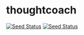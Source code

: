 # thoughtcoach

[![Seed Status](https://api.seed.run/mtharrison/thoughtcoach/stages/prd/build_badge)](https://console.seed.run/mtharrison/thoughtcoach)
[![Seed Status](https://api.seed.run/mtharrison/thoughtcoach/stages/dev/build_badge)](https://console.seed.run/mtharrison/thoughtcoach)
